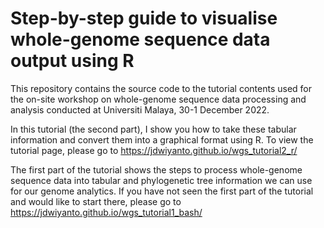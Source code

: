 # Step-by-step guide to visualise whole-genome sequence data output using R

This repository contains the source code to the tutorial contents used for the on-site workshop on whole-genome sequence data processing and analysis conducted at Universiti Malaya, 30-1 December 2022. 

In this tutorial (the second part), I show you how to take these tabular information and convert them into a graphical format using R. To view the tutorial page, please go to https://jdwiyanto.github.io/wgs_tutorial2_r/

The first part of the tutorial shows the steps to process whole-genome sequence data into tabular and phylogenetic tree information we can use for our genome analytics. If you have not seen the first part of the tutorial and would like to start there, please go to https://jdwiyanto.github.io/wgs_tutorial1_bash/




